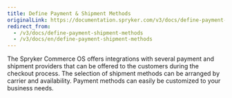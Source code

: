 ```yaml
---
title: Define Payment & Shipment Methods
originalLink: https://documentation.spryker.com/v3/docs/define-payment-shipment-methods
redirect_from:
  - /v3/docs/define-payment-shipment-methods
  - /v3/docs/en/define-payment-shipment-methods
---
```


The Spryker Commerce OS offers integrations with several payment and shipment providers that can be offered to the customers during the checkout process.
The selection of shipment methods can be arranged by carrier and availability. Payment methods can easily be customized to your business needs.

